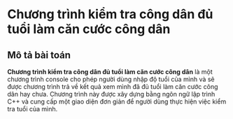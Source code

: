 # Chương trình kiểm tra công dân đủ tuổi làm căn cước công dân 
## Mô tả bài toán 
**Chương trình kiểm tra công dân đủ tuổi làm căn cước công dân** là một chương trình console cho phép người dùng nhập độ tuổi của mình và sẽ được chương trình trả về kết quả xem mình đã đủ tuổi làm căn cước công dân hay chưa. Chương trình này được xây dựng bằng ngôn ngữ lập trình C++ và cung cấp một giao diện đơn giản để người dùng thực hiện việc kiểm tra tuổi của mình.
